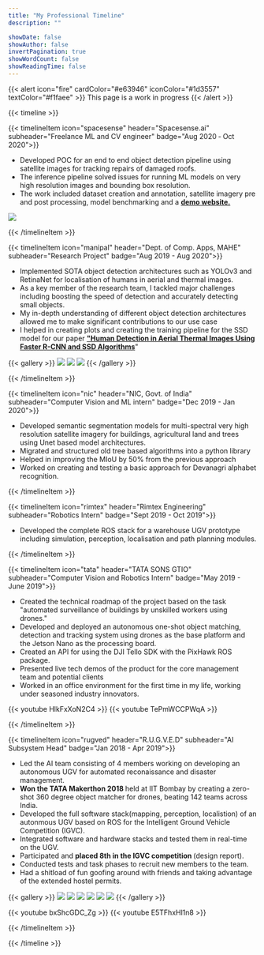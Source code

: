 ```yaml
---
title: "My Professional Timeline"
description: ""

showDate: false
showAuthor: false
invertPagination: true
showWordCount: false
showReadingTime: false
---
```


{{< alert icon="fire" cardColor="#e63946" iconColor="#1d3557" textColor="#f1faee" >}}
This page is a work in progress 
{{< /alert >}}

{{< timeline >}}

{{< timelineItem icon="spacesense" header="Spacesense.ai" subheader="Freelance ML and CV engineer" badge="Aug 2020 ‑ Oct 2020">}}
<ul> 
  <li>Developed POC for an end to end object detection pipeline using satellite images for tracking repairs of damaged roofs.</li>
  <li>The inference pipeline solved issues for running ML models on very high resolution images and bounding box resolution.</li>
  <li>The work included dataset creation and annotation, satellite imagery pre and post processing, model benchmarking and a <a href="https://tarp-detection.spacesense.ai/" target="_blank"><b>demo website.</b></a></li>
</ul>
<img src="imgs/9.png">

{{< /timelineItem >}}


{{< timelineItem icon="manipal" header="Dept. of Comp. Apps, MAHE" subheader="Research Project" badge="Aug 2019 - Aug 2020">}}
<ul> 
  <li>Implemented SOTA object detection architectures such as YOLOv3 and RetinaNet for localisation of humans in aerial and thermal images.</li>
  <li>As a key member of the research team, I tackled major challenges including boosting the speed of detection and accurately detecting small objects.</li>
  <li>My in-depth understanding of different object detection architectures allowed me to make significant contributions to our use case</li>
  <li>I helped in creating plots and creating the training pipeline for the SSD model for our paper <a href="https://www.mdpi.com/2079-9292/11/7/1151" target="_blank"><b>"Human Detection in Aerial Thermal Images Using Faster R-CNN and SSD Algorithms</b></a>"</li>
</ul>

{{< gallery >}}
  <img src="imgs/6.png" class="grid-w33" />
  <img src="imgs/7.png" class="grid-w33" />
  <img src="imgs/8.png" class="grid-w33" />
{{< /gallery >}}

{{< /timelineItem >}}


{{< timelineItem icon="nic" header="NIC, Govt. of India" subheader="Computer Vision and ML intern" badge="Dec 2019 - Jan 2020">}}
<ul> 
  <li>Developed semantic segmentation models for multi-spectral very high resolution satellite imagery for buildings, agricultural land
and trees using Unet based model architectures.</li>
  <li>Migrated and structured old tree based algorithms into a python library</li>
  <li>Helped in improving the MIoU by 50% from the previous approach</li>
  <li>Worked on creating and testing a basic approach for Devanagri alphabet recognition.</li>
</ul>

{{< /timelineItem >}}

{{< timelineItem icon="rimtex" header="Rimtex Engineering" subheader="Robotics Intern" badge="Sept 2019 - Oct 2019">}}
<ul> 
  <li>Developed the complete ROS stack for a warehouse UGV prototype including simulation, perception, localisation and path planning modules.</li>
</ul>

{{< /timelineItem >}}


{{< timelineItem icon="tata" header="TATA SONS GTIO" subheader="Computer Vision and Robotics Intern" badge="May 2019 - June 2019">}}
<ul> 
  <li>Created the technical roadmap of the project based on the task "automated surveillance of buildings by unskilled workers using drones." 
  <li>Developed and deployed an autonomous one-shot object matching, detection and tracking system using drones as the base platform and the Jetson Nano as the processing board.</li>
  <li>Created an API for using the DJI Tello SDK with the PixHawk ROS package.
  <li>Presented live tech demos of the product for the core management team and potential clients</li> 
  <li>Worked in an office environment for the first time in my life, working under seasoned industry innovators.</li>
</ul>

{{< youtube HlkFxXoN2C4 >}}
{{< youtube TePmWCCPWqA >}}

{{< /timelineItem >}}



{{< timelineItem icon="rugved" header="R.U.G.V.E.D" subheader="AI Subsystem Head" badge="Jan 2018 - Apr 2019">}}
<ul> 
  <li> Led the AI team consisting of 4 members working on developing an autonomous UGV for automated reconaissance and disaster management. 
  <li> <b>Won the TATA Makerthon 2018 </b> held at IIT Bombay by creating a zero-shot 360 degree object matcher for drones, beating 142 teams across India. 
  <li> Developed the full software stack(mapping, perception, localistion) of an autonmous UGV based on ROS for the Intelligent Ground Vehicle Competition (IGVC).
  <li> Integrated software and hardware stacks and tested them in real-time on the UGV. </li>
  <li> Participated and <b>placed 8th in the IGVC competition </b>(design report).
  <li> Conducted tests and task phases to recruit new members to the team.
  <li> Had a shitload of fun goofing around with friends and taking advantage of the extended hostel permits. 
</ul>

{{< gallery >}}
  <img src="imgs/0.jpg" class="grid-w33" />
  <img src="imgs/1.jpg" class="grid-w33" />
  <img src="imgs/2.jpg" class="grid-w33" />
  <img src="imgs/3.jpg" class="grid-w33" />
  <img src="imgs/4.jpg" class="grid-w33" />
  <img src="imgs/5.jpg" class="grid-w33" />
{{< /gallery >}}

{{< youtube bxShcGDC_Zg >}}
{{< youtube E5TFhxHl1n8 >}}


{{< /timelineItem >}}


{{< /timeline >}}
